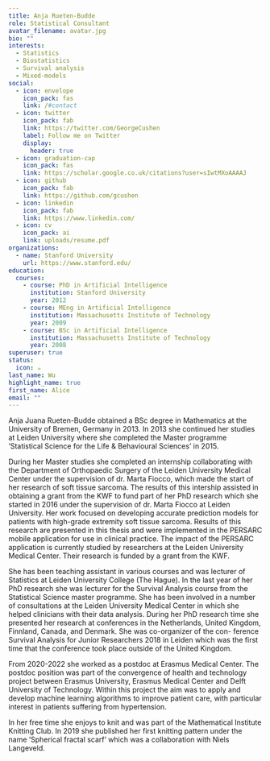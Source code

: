 ```yaml
---
title: Anja Rueten-Budde
role: Statistical Consultant
avatar_filename: avatar.jpg
bio: ""
interests:
  - Statistics
  - Biostatistics
  - Survival analysis
  - Mixed-models
social:
  - icon: envelope
    icon_pack: fas
    link: /#contact
  - icon: twitter
    icon_pack: fab
    link: https://twitter.com/GeorgeCushen
    label: Follow me on Twitter
    display:
      header: true
  - icon: graduation-cap
    icon_pack: fas
    link: https://scholar.google.co.uk/citations?user=sIwtMXoAAAAJ
  - icon: github
    icon_pack: fab
    link: https://github.com/gcushen
  - icon: linkedin
    icon_pack: fab
    link: https://www.linkedin.com/
  - icon: cv
    icon_pack: ai
    link: uploads/resume.pdf
organizations:
  - name: Stanford University
    url: https://www.stanford.edu/
education:
  courses:
    - course: PhD in Artificial Intelligence
      institution: Stanford University
      year: 2012
    - course: MEng in Artificial Intelligence
      institution: Massachusetts Institute of Technology
      year: 2009
    - course: BSc in Artificial Intelligence
      institution: Massachusetts Institute of Technology
      year: 2008
superuser: true
status:
  icon: ☕️
last_name: Wu
highlight_name: true
first_name: Alice
email: ""
---
```

Anja Juana Rueten-Budde obtained a BSc degree in Mathematics at the University of Bremen, Germany in 2013. In 2013 she continued her studies at Leiden University where she completed the Master programme ‘Statistical Science for the Life & Behavioural Sciences’ in 2015.

During her Master studies she completed an internship collaborating with the Department of Orthopaedic Surgery of the Leiden University Medical Center under the supervision of dr. Marta Fiocco, which made the start of her research of soft tissue sarcoma. The results of this intership assisted in obtaining a grant from the KWF to fund part of her PhD research which she started in 2016 under the supervision of dr. Marta Fiocco at Leiden University. Her work focused on developing accurate prediction models for patients with high-grade extremity soft tissue sarcoma. Results of this research are presented in this thesis and were implemented in the PERSARC mobile application for use in clinical practice. The impact of the PERSARC application is currently studied by researchers at the Leiden University Medical Center. Their research is funded by a grant from the KWF.

She has been teaching assistant in various courses and was lecturer of Statistics at Leiden University College (The Hague). In the last year of her PhD research she was lecturer for the Survival Analysis course from the Statistical Science master programme. She has been involved in a number of consultations at the Leiden University Medical Center in which she helped clinicians with their data analysis. During her PhD research time she presented her research at conferences in the Netherlands, United Kingdom, Finnland, Canada, and Denmark. She was co-organizer of the con- ference Survival Analysis for Junior Researchers 2018 in Leiden which was the first time that the conference took place outside of the United Kingdom.

F﻿rom 2020-2022 she worked as a postdoc at Erasmus Medical Center. The postdoc position was part of the convergence of health and technology project between Erasmus University, Erasmus Medical Center and Delft University of Technology. Within this project the aim was to apply and develop machine learning algorithms to improve patient care, with particular interest in patients suffering from hypertension. 

In her free time she enjoys to knit and was part of the Mathematical Institute Knitting Club. In 2019 she published her first knitting pattern under the name ’Spherical fractal scarf’ which was a collaboration with Niels Langeveld.